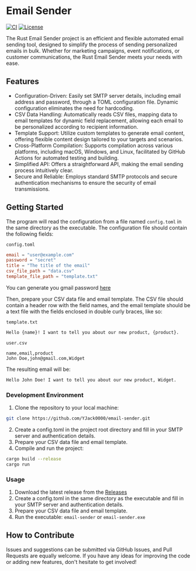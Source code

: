 # Email Sender

[![CI](https://github.com/YJack0000/email-sender/actions/workflows/release.yml/badge.svg)](https://github.com/YJack0000/email-sender/actions/workflows/release.yml)
[![License](https://img.shields.io/github/license/YJack0000/email-sender)](https://github.com/YJack0000/email-sender/blob/main/LICENSE)

The Rust Email Sender project is an efficient and flexible automated email sending tool, designed to simplify the process of sending personalized emails in bulk. Whether for marketing campaigns, event notifications, or customer communications, the Rust Email Sender meets your needs with ease.

## Features

- Configuration-Driven: Easily set SMTP server details, including email address and password, through a TOML configuration file. Dynamic configuration eliminates the need for hardcoding.
- CSV Data Handling: Automatically reads CSV files, mapping data to email templates for dynamic field replacement, allowing each email to be personalized according to recipient information.
- Template Support: Utilize custom templates to generate email content, offering flexible content design tailored to your targets and scenarios.
- Cross-Platform Compilation: Supports compilation across various platforms, including macOS, Windows, and Linux, facilitated by GitHub Actions for automated testing and building.
- Simplified API: Offers a straightforward API, making the email sending process intuitively clear.
- Secure and Reliable: Employs standard SMTP protocols and secure authentication mechanisms to ensure the security of email transmissions.

## Getting Started

The program will read the configuration from a file named `config.toml` in the same directory as the executable. The configuration file should contain the following fields:

`config.toml`

```toml
email = "user@example.com"
password = "secret"
title = "The title of the email"
csv_file_path = "data.csv"
template_file_path = "template.txt"
```

You can generate you gmail password [here](https://myaccount.google.com/apppasswords)

Then, prepare your CSV data file and email template. The CSV file should contain a header row with the field names, and the email template should be a text file with the fields enclosed in double curly braces, like so:

`template.txt`

```txt
Hello {name}! I want to tell you about our new product, {product}.
```

`user.csv`

```csv
name,email,product
John Doe,john@gmail.com,Widget
```

The resulting email will be:

```txt
Hello John Doe! I want to tell you about our new product, Widget.
```

### Development Environment

1. Clone the repository to your local machine:

```bash
git clone https://github.com/YJack0000/email-sender.git
```

2. Create a config.toml in the project root directory and fill in your SMTP server and authentication details.
3. Prepare your CSV data file and email template.
4. Compile and run the project:

```bash
cargo build --release
cargo run
```

### Usage

1. Download the latest release from the [Releases](https://github.com/YJack0000/email-sender/releases)
2. Create a config.toml in the same directory as the executable and fill in your SMTP server and authentication details.
3. Prepare your CSV data file and email template.
4. Run the executable: `email-sender` or `email-sender.exe`

## How to Contribute

Issues and suggestions can be submitted via GitHub Issues, and Pull Requests are equally welcome. If you have any ideas for improving the code or adding new features, don't hesitate to get involved!
